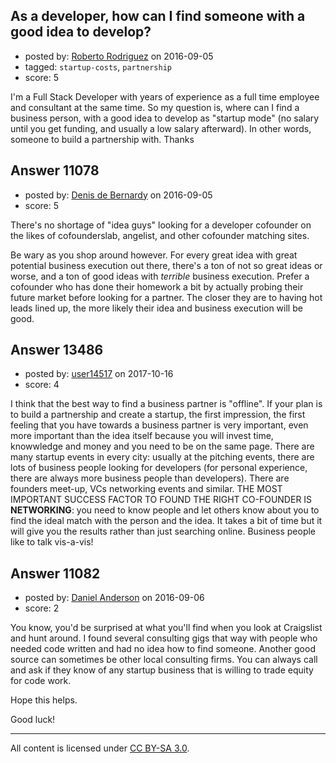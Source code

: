 ## As a developer, how can I find someone with a good idea to develop?

- posted by: [Roberto Rodriguez](https://stackexchange.com/users/4108798/roberto-rodriguez) on 2016-09-05
- tagged: `startup-costs`, `partnership`
- score: 5

 I'm a Full Stack Developer with years of experience as a full time employee and consultant at the same time. 
 So my question is, where can I find a business person, with a good idea to develop as "startup mode" (no salary until you get funding, and usually a low salary afterward).
 In other words, someone to build a partnership with.
 Thanks
 


## Answer 11078

- posted by: [Denis de Bernardy](https://stackexchange.com/users/182468/denis-de-bernardy) on 2016-09-05
- score: 5

There's no shortage of "idea guys" looking for a developer cofounder on the likes of cofounderslab, angelist, and other cofounder matching sites.

Be wary as you shop around however. For every great idea with great potential business execution out there, there's a ton of not so great ideas or worse, and a ton of good ideas with _terrible_ business execution. Prefer a cofounder who has done their homework a bit by actually probing their future market before looking for a partner. The closer they are to having hot leads lined up, the more likely their idea and business execution will be good.


## Answer 13486

- posted by: [user14517](https://stackexchange.com/users/11550366/user14517) on 2017-10-16
- score: 4

I think that the best way to find a business partner is "offline". If your plan is to build a partnership and create a startup, the first impression, the first feeling that you have towards a business partner is very important, even more important than the idea itself because you will invest time, knowwledge and money and you need to be on the same page. There are many startup events in every city: usually at the pitching events, there are lots of business people looking for developers (for personal experience, there are always more business people than developers). There are founders meet-up, VCs networking events and similar. THE MOST IMPORTANT SUCCESS FACTOR TO FOUND THE RIGHT CO-FOUNDER IS **NETWORKING**: you need to know people and let others know about you to find the ideal match with the person and the idea. It takes a bit of time but it will give you the results rather than just searching online. 
Business people like to talk vis-a-vis!


## Answer 11082

- posted by: [Daniel Anderson](https://stackexchange.com/users/8398759/daniel-anderson) on 2016-09-06
- score: 2

You know, you'd be surprised at what you'll find when you look at Craigslist and hunt around.  I found several consulting gigs that way with people who needed code written and had no idea how to find someone.
Another good source can sometimes be other local consulting firms.  You can always call and ask if they know of any startup business that is willing to trade equity for code work.

Hope this helps.

Good luck!



---

All content is licensed under [CC BY-SA 3.0](https://creativecommons.org/licenses/by-sa/3.0/).
